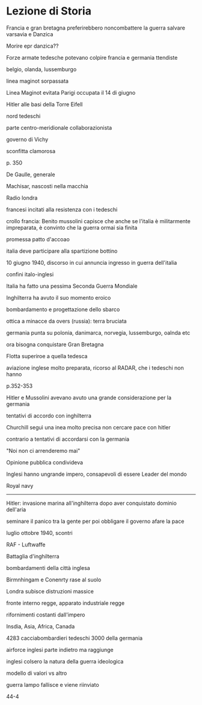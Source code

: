 # Lezione di Storia

 Francia e gran bretagna preferirebbero noncombattere la guerra
salvare varsavia e Danzica

Morire epr danzica??


Forze armate tedesche potevano colpire francia e germania ttendiste



belgio, olanda, lussemburgo


linea maginot sorpassata



Linea Maginot evitata
Parigi occupata il 14 di giugno


Hitler alle basi della Torre Eifell

nord tedeschi


parte centro-meridionale collaborazionista

governo di Vichy

sconfitta clamorosa

p. 350

De Gaulle, generale

Machisar, nascosti nella macchia


Radio londra


francesi incitati alla resistenza con i tedeschi

crollo francia: Benito mussolini capisce che anche se l'italia è militarmente impreparata, è convinto che la guerra ormai sia finita


promessa  patto d'accoao

italia deve participare alla spartizione bottino


10 giugno 1940, discorso in cui annuncia ingresso in guerra dell'italia

confini italo-inglesi


Italia ha fatto una pessima Seconda Guerra Mondiale


Inghilterra ha avuto il suo momento eroico

bombardamento e progettazione dello sbarco

ottica a minacce da overs (russia): terra bruciata


germania punta su polonia, danimarca, norvegia, lussemburgo, oalnda etc


ora bisogna conquistare Gran Bretagna

Flotta superiroe a quella tedesca


aviazione inglese molto preparata, ricorso al RADAR, che i tedeschi non hanno

p.352-353

Hitler e Mussolini avevano avuto una grande considerazione per la germania

tentativi di accordo con inghilterra

Churchill seguì una inea molto precisa
non cercare pace con hitler

contrario a tentativi di accordarsi con la germania

"Noi non ci arrenderemo mai"

Opinione pubblica condivideva

Inglesi hanno ungrande impero, consapevoli di essere Leader del mondo

Royal navy

---

Hitler: invasione marina all'inghilterra dopo aver conquistato dominio dell'aria

seminare il panico tra la gente per poi obbligare il governo afare la pace

luglio ottobre 1940, scontri

RAF - Luftwaffe

Battaglia d'inghilterra

bombardamenti della città inglesa

Birmnhingam e Conenrty rase al suolo

Londra subisce distruzioni massice

fronte interno regge, apparato industriale regge

rifornimenti costanti dall'impero

Insdia, Asia, Africa, Canada

4283 cacciabombardieri tedeschi
3000 della germania

airforce inglesi parte indietro ma raggiunge


inglesi colsero la natura della guerra ideologica

modello di valori vs altro

guerra lampo fallisce e viene riinviato

44-4
<!--stackedit_data:
eyJoaXN0b3J5IjpbMTI4MzcwMzM4OF19
-->